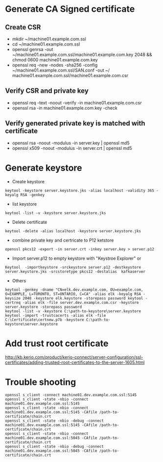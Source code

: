 # Generate CA Signed certificate
## Create CSR
*	mkdir ~/machine01.example.com.ssl
*	cd ~/machine01.example.com.ssl
*	openssl genrsa -out ~/machine01.example.com.ssl/machine01.example.com.key 2048 && chmod 0600 machine01.example.com.key
*	openssl req -new -nodes -sha256 -config ~/machine01.example.com.ssl/SAN.conf -out ~/ machine01.example.com.ssl/machine01.example.com.csr

## Verify CSR and private key
* openssl req -text -noout -verify -in machine01.example.com.csr
* openssl rsa -in machine01.example.com.key -check

## Verify generated private key is matched with certificate
*	openssl rsa -noout -modulus -in server.key | openssl md5
*	openssl x509 -noout -modulus -in server.crt | openssl md5

# Generate keystore
* Create keystore
```
keytool -keystore server.keystore.jks -alias localhost -validity 365 -keyalg RSA -genkey
```
*	list keystore
```
keytool -list -v -keystore server.keystore.jks
```
*	Delete certificate
```
keytool -delete -alias localhost -keystore server.keystore.jks
```
*	combine private key and certricate to P12 ketstore
```
openssl pkcs12 -export -in server.crt -inkey server.key > server.p12
```
*	Import server.p12 to empty keystore with "Keystroe Explorer" or
```
Keytool  -importkeystore -srckeystore server.p12 -destkeystore server.keystore.jks -srcstoretype pkcs12 -destalias  kafkaserver
```
* Others
```
keytool -genkey -dname "CN=elk.dev.example.com, OU=example.com, O=EXAMPLE, L=TORONTO, ST=ONTARIO, C=CA" -alias elk -keyalg RSA -keysize 2048 -keystore elk.keystore -storepass password keytool -certreq -alias elk -file server.dev.example.com.csr -keystore server.keystore -storepass password
keytool -list -v -keystore C:\path-to-keystore\server.keystore
keytool -import -trustcacerts -alias elk -file C:\Certificate\certnew.p7b -keystore C:\path-to-keystore\server.keystore
```
# Add trust root certificate
http://kb.kerio.com/product/kerio-connect/server-configuration/ssl-certificates/adding-trusted-root-certificates-to-the-server-1605.html

# Trouble shooting
```
openssl s_client -connect machine01.dev.example.com.ssl:5145
openssl s_client -state -nbio -connect machine01.dev.example.com.ssl:5145
openssl s_client -state -nbio -connect machine01.dev.example.com.ssl:5145 -CAfile /path-to-certificate/chain.crt
openssl s_client -state -nbio -debug -connect  machine01.dev.example.com.ssl:5145 -CAfile /path-to-certificate/chain.crt
openssl s_client -state -nbio -connect machine01.dev.example.com.ssl:5045 -CAfile /path-to-certificate/chain.crt
openssl s_client -state -nbio -debug -connect  machine01.dev.example.com.ssl:5045 -CAfile /path-to-certificate/chain.crt
```
